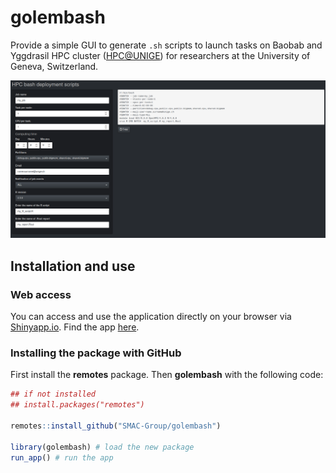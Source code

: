 # golembash

Provide a simple GUI to generate `.sh` scripts to launch tasks on Baobab and Yggdrasil HPC cluster ([HPC@UNIGE](https://www.unige.ch/eresearch/en/services/hpc/)) for researchers at the University of Geneva, Switzerland. 

![:scale 10%](img/hpc_util_screenshort.png)

## Installation and use

### Web access
You can access and use the application directly on your browser via [Shinyapp.io](https://www.shinyapps.io/#). Find the app [here](https://data-analytics-lab.shinyapps.io/golembash/).

### Installing the package with GitHub

First install the **remotes** package. Then **golembash** with the following
code:

``` r
## if not installed
## install.packages("remotes")

remotes::install_github("SMAC-Group/golembash")

library(golembash) # load the new package
run_app() # run the app
```
